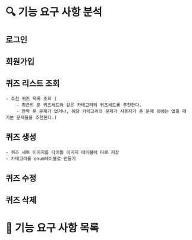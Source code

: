 # 🔍 기능 요구 사항 분석

## 로그인

## 회원가입

## 퀴즈 리스트 조회
    - 추천 퀴즈 목록 조회 (
        - 최근의 푼 퀴즈세트와 같은 카테고리의 퀴즈세트를 추천한다.
        - 만약 푼 문제가 없거나, 해당 카테고리의 문제가 사용자가 푼 문제 외에는 없을 때 기본 문제들을 추천한다.)

## 퀴즈 생성
    - 퀴즈 세트 이미지를 타이틀 이미지 테이블에 따로 저장
    - 카테고리를 enum테이블로 만들기

## 퀴즈 수정

## 퀴즈 삭제





# 🚦 기능 요구 사항 목록